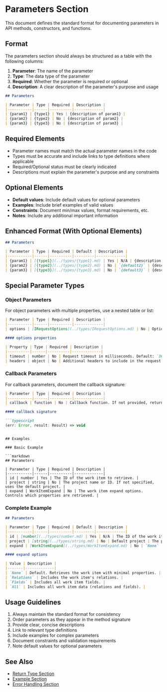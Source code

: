 # Parameters Section

This document defines the standard format for documenting parameters in API methods, constructors, and functions.

## Format

The parameters section should always be structured as a table with the following columns:
1. **Parameter**: The name of the parameter
2. **Type**: The data type of the parameter
3. **Required**: Whether the parameter is required or optional
4. **Description**: A clear description of the parameter's purpose and usage

```markdown
## Parameters

| Parameter | Type | Required | Description |
|-----------|------|----------|-------------|
| {param1} | {type1} | Yes | {description of param1} |
| {param2} | {type2} | No | {description of param2} |
| {param3} | {type3} | No | {description of param3} |
```

## Required Elements

- Parameter names must match the actual parameter names in the code
- Types must be accurate and include links to type definitions where applicable
- Required/Optional status must be clearly indicated
- Descriptions must explain the parameter's purpose and any constraints

## Optional Elements

- **Default values**: Include default values for optional parameters
- **Examples**: Include brief examples of valid values
- **Constraints**: Document min/max values, format requirements, etc.
- **Notes**: Include any additional important information

## Enhanced Format (With Optional Elements)

```markdown
## Parameters

| Parameter | Type | Required | Default | Description |
|-----------|------|----------|---------|-------------|
| {param1} | [{type1}](../types/{type1}.md) | Yes | N/A | {description of param1}. Example: `{example1}` |
| {param2} | [{type2}](../types/{type2}.md) | No | `{default2}` | {description of param2}. Must be between {min} and {max}. |
| {param3} | [{type3}](../types/{type3}.md) | No | `{default3}` | {description of param3}. **Note**: {important note}. |
```

## Special Parameter Types

### Object Parameters

For object parameters with multiple properties, use a nested table or list:

```markdown
| Parameter | Type | Required | Description |
|-----------|------|----------|-------------|
| options | [IRequestOptions](../types/IRequestOptions.md) | No | Options for the request. See properties below. |

#### options properties

| Property | Type | Required | Description |
|----------|------|----------|-------------|
| timeout | number | No | Request timeout in milliseconds. Default: `30000`. |
| headers | object | No | Additional headers to include in the request. |
```

### Callback Parameters

For callback parameters, document the callback signature:

```markdown
| Parameter | Type | Required | Description |
|-----------|------|----------|-------------|
| callback | function | No | Callback function. If not provided, returns a Promise. |

#### callback signature

```typescript
(err: Error, result: Result) => void
``` 
```

## Examples

### Basic Example

```markdown
## Parameters

| Parameter | Type | Required | Description |
|-----------|------|----------|-------------|
| id | number | Yes | The ID of the work item to retrieve. |
| project | string | No | The project name or ID. If not specified, uses the default project. |
| expand | WorkItemExpand | No | The work item expand options. Controls which properties are retrieved. |
```

### Complete Example

```markdown
## Parameters

| Parameter | Type | Required | Default | Description |
|-----------|------|----------|---------|-------------|
| id | [number](../types/number.md) | Yes | N/A | The ID of the work item to retrieve. Must be greater than 0. Example: `42` |
| project | [string](../types/string.md) | No | Default project | The project name or ID. Example: `"MyProject"` or `"a1b2c3d4-e5f6"` |
| expand | [WorkItemExpand](../types/WorkItemExpand.md) | No | `None` | The work item expand options. Controls which properties are retrieved. **Note**: Using `All` may impact performance for large work items. |

#### expand options

| Value | Description |
|-------|-------------|
| `None` | Default. Retrieves the work item with minimal properties. |
| `Relations` | Includes the work item's relations. |
| `Fields` | Includes all work item fields. |
| `All` | Includes all work item data (relations and fields). |
```

## Usage Guidelines

1. Always maintain the standard format for consistency
2. Order parameters as they appear in the method signature
3. Provide clear, concise descriptions
4. Link to relevant type definitions
5. Include examples for complex parameters
6. Document constraints and validation requirements
7. Note default values for optional parameters

## See Also

- [Return Type Section](./return-type-section.md)
- [Example Section](./example-section.md)
- [Error Handling Section](./error-handling-section.md) 
